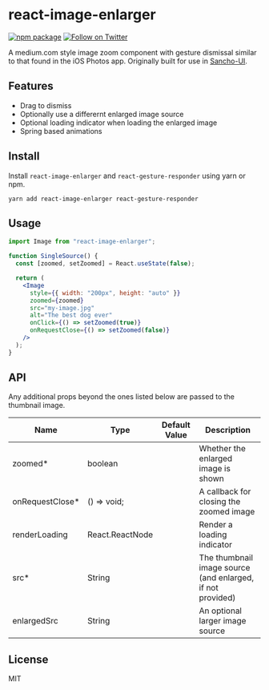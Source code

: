 # react-image-enlarger

[![npm package](https://img.shields.io/npm/v/react-image-enlarger/latest.svg)](https://www.npmjs.com/package/react-image-enlarger)
[![Follow on Twitter](https://img.shields.io/twitter/follow/benmcmahen.svg?style=social&logo=twitter)](https://twitter.com/intent/follow?screen_name=benmcmahen)

A medium.com style image zoom component with gesture dismissal similar to that found in the iOS Photos app. Originally built for use in [Sancho-UI](https://github.com/bmcmahen/sancho).

## Features

- Drag to dismiss
- Optionally use a differernt enlarged image source
- Optional loading indicator when loading the enlarged image
- Spring based animations

## Install

Install `react-image-enlarger` and `react-gesture-responder` using yarn or npm.

```
yarn add react-image-enlarger react-gesture-responder
```

## Usage

```jsx
import Image from "react-image-enlarger";

function SingleSource() {
  const [zoomed, setZoomed] = React.useState(false);

  return (
    <Image
      style={{ width: "200px", height: "auto" }}
      zoomed={zoomed}
      src="my-image.jpg"
      alt="The best dog ever"
      onClick={() => setZoomed(true)}
      onRequestClose={() => setZoomed(false)}
    />
  );
}
```

## API

Any additional props beyond the ones listed below are passed to the thumbnail image.

| Name             | Type            | Default Value | Description                                                |
| ---------------- | --------------- | ------------- | ---------------------------------------------------------- |
| zoomed\*         | boolean         |               | Whether the enlarged image is shown                        |
| onRequestClose\* | () => void;     |               | A callback for closing the zoomed image                    |
| renderLoading    | React.ReactNode |               | Render a loading indicator                                 |
| src\*            | String          |               | The thumbnail image source (and enlarged, if not provided) |
| enlargedSrc      | String          |               | An optional larger image source                            |

## License

MIT
